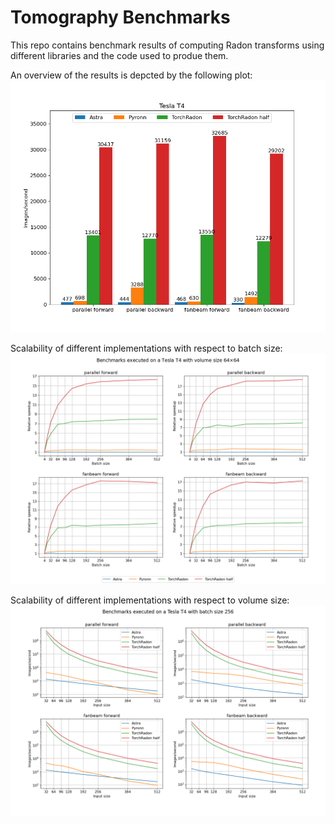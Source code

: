 # Tomography Benchmarks
This repo contains benchmark results of computing Radon transforms using different libraries and the code used to produe them.

An overview of the results is depcted by the following plot:
![Tesla T4 Summary plot](https://github.com/matteo-ronchetti/tomography-benchmarks/raw/master/figures/tesla_t4_barplot.png)

Scalability of different implementations with respect to batch size:
![Tesla T4 volume size plot](https://github.com/matteo-ronchetti/tomography-benchmarks/raw/master/figures/tesla_t4_batch_size.png)

Scalability of different implementations with respect to volume size:
![Tesla T4 volume size plot](https://github.com/matteo-ronchetti/tomography-benchmarks/raw/master/figures/tesla_t4_input_size.png)
